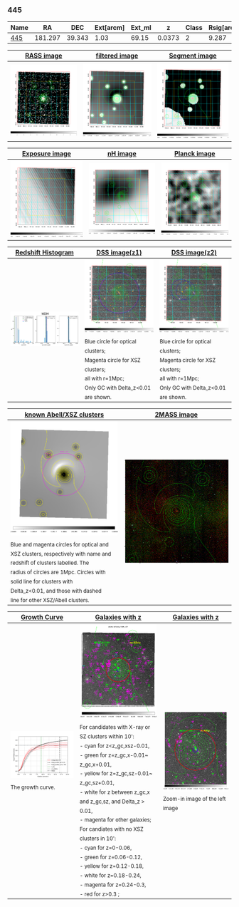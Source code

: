 <div STYLE="page-break-after: always;"></div>

### 445

|Name          |RA          |DEC      | Ext[arcm] | Ext_ml | z    | Class| Rsig[arcmin] | CRsig[c/s] | CR500[c/s] | R500[Mpc] |L500[erg/s]|F500[erg/s/cm^2]| M500[Msun]|Tx[keV]|beta|GC(XSZ,Delta_z<0.01)| GC(OPT,Delta_z<0.01)|GC|alias|
|--------------|------------|------------|---|---|-----------|--------|------|------|----|----|----|----|----|----|----|----|----|----|---|
|[445](script/445.md)     | 181.297       | 39.343       | 1.03    | 69.15   | 0.0373 | 2   | 9.287 |0.504 |0.583 |0.751 |3.325e+43 |1.029e-11 |1.249e+14 |2.485 |0.780 |MCXC, |N, |MCXC, |k034|

|[RASS image](../image/445/445_img.pdf)|[filtered image](../image/445/445_fil.pdf)|[Segment image](../image/445/445_seg.pdf)|
|-------------------|--------------------|-------------------|
| <img src="../image/445/445_img.png" width="300">  | <img src="../image/445/445_fil.png" width="300">   | <img src="../image/445/445_seg.png" width="300">  |

|[Exposure image](../image/445/445_mex.pdf)| [nH image](../image/445/445_nh.pdf)| [Planck image](../image/445/445_p.pdf)|
|-------------------|--------------------|-------------------|
|<img src="../image/445/445_mex.png" width="300">   | <img src="../image/445/445_nh.png" width="300">    | <img src="../image/445/445_p.png" width="300"> |

|[Redshift Histogram](../image/445/445_zg.pdf) | [DSS image(z1)](../image/445/445_dss_z1.pdf)      |  [DSS image(z2)](../image/445/445_dss_z2.pdf)    |
|-------------------|--------------------|-------------------|
|<img src="../image/445/445_zg.png" width="300"> |<img src="../image/445/445_dss_z1.png" width="300"> <sub><br>Blue circle for optical clusters; <br>Magenta circle for XSZ clusters; <br>all with r=1Mpc; <br>Only GC with Delta_z<0.01 are shown. </sub>| <img src="../image/445/445_dss_z2.png" width="300"><sub><br>Blue circle for optical clusters; <br>Magenta circle for XSZ clusters; <br>all with r=1Mpc; <br>Only GC with Delta_z<0.01 are shown. </sub> |

|[known Abell/XSZ clusters](../image/445/445_m.pdf) | [2MASS image](../image/445/445_2mass.pdf)      |
|-------------------|-------------------|
|<img src=../image/445/445_m.png width="300"> <sub><br>Blue and magenta circles for optical and <br>XSZ clusters, respectively with name and <br>redshift of clusters labelled. The <br>radius of circles are 1Mpc. Circles with <br>solid line for clusters with <br>Delta_z<0.01, and those with dashed <br>line for other XSZ/Abell clusters.        </sub>|<img src="../image/445/445_2mass.png" width="300">  |

|[Growth Curve](../image/445/445_gca_all.png) |[Galaxies with z](../image/445/445_opt_ned.pdf) |[Galaxies with z](../image/445/445_opt_ned_zoom.pdf) |
|-------------------|-------------------|-------------------|
| <img src="../image/445/445_gca_all.png" width="300"> <sub><br>The growth curve.</sub>| <img src=../image/445/445_opt_ned.png width="300"> <br><sub> For candidates with X-ray or SZ clusters within 10': <br> - cyan for z<z_gc,xsz-0.01, <br> - green for z=z_gc,x-0.01~ z_gc,x+0.01, <br> - yellow for z=z_gc,sz-0.01~ z_gc,sz+0.01, <br> - white for z between z_gc,x and z_gc,sz, and Delta_z > 0.01, <br> - magenta for other galaxies; <br>For candiates with no XSZ clusters in 10': <br> - cyan for z=0-0.06, <br> - green for z=0.06-0.12, <br> - yellow for z=0.12-0.18, <br> - white for z=0.18-0.24, <br> - magenta for z=0.24-0.3, <br> - red for z>0.3 ;  </sub>|<img src=../image/445/445_opt_ned_zoom.png width="300">  <br><sub> Zoom-in image of the left image</sub>|




